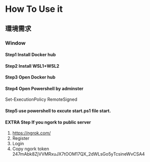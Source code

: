 # How To Use it
## 環境需求
### Window
#### Step1 Install Docker hub
#### Step2 Install WSL1+WSL2
#### Step3 Open Docker hub
#### Step4 Open Powershell by adminster
Set-ExecutionPolicy RemoteSigned
#### Step5 use powershell to excute start.ps1 file start.
#### EXTRA Step If you ngork to public server
1. https://ngrok.com/
2. Register
3. Login
4. Copy ngork token
247mAbk8ZjVVMRxuJX7tOOM17QX_2dWLsGo5yTcsineWvCSA4
